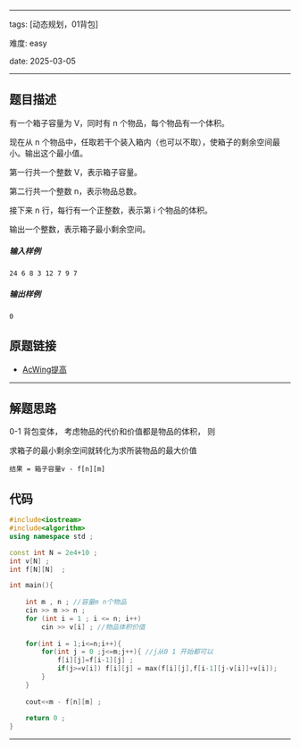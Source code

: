 
--- 

tags: [动态规划，01背包]

难度: easy

date: 2025-03-05

---
## 题目描述

有一个箱子容量为 V，同时有 n 个物品，每个物品有一个体积。

现在从 n 个物品中，任取若干个装入箱内（也可以不取），使箱子的剩余空间最小。输出这个最小值。

第一行共一个整数 V，表示箱子容量。

第二行共一个整数 n，表示物品总数。

接下来 n 行，每行有一个正整数，表示第 i 个物品的体积。

输出一个整数，表示箱子最小剩余空间。

##### 输入样例

```
24 6 8 3 12 7 9 7
```
##### 输出样例

```
0
```
## 原题链接

- [AcWing提高](https://www.acwing.com/problem/content/1026/)
---
## 解题思路

0-1 背包变体， 考虑物品的代价和价值都是物品的体积， 则

求箱子的最小剩余空间就转化为求所装物品的最大价值

```
结果 = 箱子容量v - f[n][m]
```

## 代码

```cpp
#include<iostream> 
#include<algorithm>
using namespace std ;

const int N = 2e4+10 ;
int v[N] ;
int f[N][N]  ;

int main(){
	
	int m , n ; //容量m n个物品 
	cin >> m >> n ;
	for (int i = 1 ; i <= n; i++)
		cin >> v[i] ; //物品体积价值 
	
	for(int i = 1;i<=n;i++){
		for(int j = 0 ;j<=m;j++){ //j从0 1 开始都可以 
			f[i][j]=f[i-1][j] ;
			if(j>=v[i]) f[i][j] = max(f[i][j],f[i-1][j-v[i]]+v[i]);
		}
	}
	
	cout<<m - f[n][m] ;
	
	return 0 ;
}
```
---
